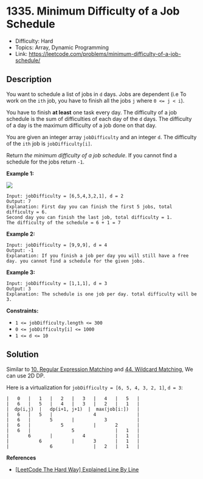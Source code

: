 # 1335. Minimum Difficulty of a Job Schedule

- Difficulty: Hard
- Topics: Array, Dynamic Programming
- Link: https://leetcode.com/problems/minimum-difficulty-of-a-job-schedule/

## Description

You want to schedule a list of jobs in `d` days. Jobs are dependent (i.e To work on the `ith` job, you have to finish all the jobs `j` where `0 <= j < i`).

You have to finish **at least** one task every day. The difficulty of a job schedule is the sum of difficulties of each day of the `d` days. The difficulty of a day is the maximum difficulty of a job done on that day.

You are given an integer array `jobDifficulty` and an integer `d`. The difficulty of the `ith` job is `jobDifficulty[i]`.

Return _the minimum difficulty of a job schedule_. If you cannot find a schedule for the jobs return `-1`.

**Example 1:**

![](https://assets.leetcode.com/uploads/2020/01/16/untitled.png)

```
Input: jobDifficulty = [6,5,4,3,2,1], d = 2
Output: 7
Explanation: First day you can finish the first 5 jobs, total difficulty = 6.
Second day you can finish the last job, total difficulty = 1.
The difficulty of the schedule = 6 + 1 = 7
```

**Example 2:**

```
Input: jobDifficulty = [9,9,9], d = 4
Output: -1
Explanation: If you finish a job per day you will still have a free day. you cannot find a schedule for the given jobs.
```

**Example 3:**

```
Input: jobDifficulty = [1,1,1], d = 3
Output: 3
Explanation: The schedule is one job per day. total difficulty will be 3.
```

**Constraints:**

- `1 <= jobDifficulty.length <= 300`
- `0 <= jobDifficulty[i] <= 1000`
- `1 <= d <= 10`

## Solution

Similar to [10. Regular Expression Matching][10] and [44. Wildcard Matching][44], We can use 2D DP.

Here is a virtualization for `jobDifficulty = [6, 5, 4, 3, 2, 1]`, `d = 3`:

```text
|   0   |   1   |   2   |   3   |   4   |   5   |
|   6   |   5   |   4   |   3   |   2   |   1   |
|  dp(i,j)  |   dp(i+1, j+1)  |  max(job[i:])   |
|   6   |   5   |               4               |
|   6   |       5       |           3           |
|   6   |           5           |       2       |
|   6   |               5               |   1   |
|       6       |           4           |   1   |
|           6           |       3       |   1   |
|               6               |   2   |   1   |
```

**References**

- [[LeetCode The Hard Way] Explained Line By Line][explain]

[10]: https://leetcode.com/problems/regular-expression-matching/
[44]: https://leetcode.com/problems/wildcard-matching/
[explain]: https://leetcode.com/problems/minimum-difficulty-of-a-job-schedule/solutions/2708161/leetcode-the-hard-way-explained-line-by-line/
